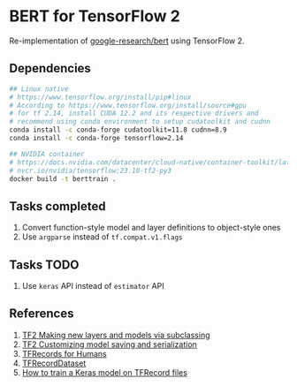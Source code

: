 # BERT for TensorFlow 2
Re-implementation of [google-research/bert](https://github.com/google-research/bert) using TensorFlow 2.

## Dependencies

```bash
## Linux native
# https://www.tensorflow.org/install/pip#linux
# According to https://www.tensorflow.org/install/source#gpu
# for tf 2.14, install CUDA 12.2 and its respective drivers and
# recommend using conda environment to setup cudatoolkit and cudnn
conda install -c conda-forge cudatoolkit=11.8 cudnn=8.9
conda install -c conda-forge tensorflow=2.14

## NVIDIA container
# https://docs.nvidia.com/datacenter/cloud-native/container-toolkit/latest/install-guide.html
# nvcr.io/nvidia/tensorflow:23.10-tf2-py3
docker build -t berttrain .
```

## Tasks completed

1. Convert function-style model and layer definitions to object-style ones
2. Use `argparse` instead of `tf.compat.v1.flags`

## Tasks TODO

1. Use `keras` API instead of `estimator` API

## References

1. [TF2 Making new layers and models via subclassing](https://www.tensorflow.org/guide/keras/making_new_layers_and_models_via_subclassing)
2. [TF2 Customizing model saving and serialization](https://www.tensorflow.org/guide/keras/customizing_saving_and_serialization)
3. [TFRecords for Humans](https://planspace.org/20170323-tfrecords_for_humans/)
4. [TFRecordDataset](https://www.tensorflow.org/api_docs/python/tf/data/TFRecordDataset)
5. [How to train a Keras model on TFRecord files](https://keras.io/examples/keras_recipes/tfrecord/)
